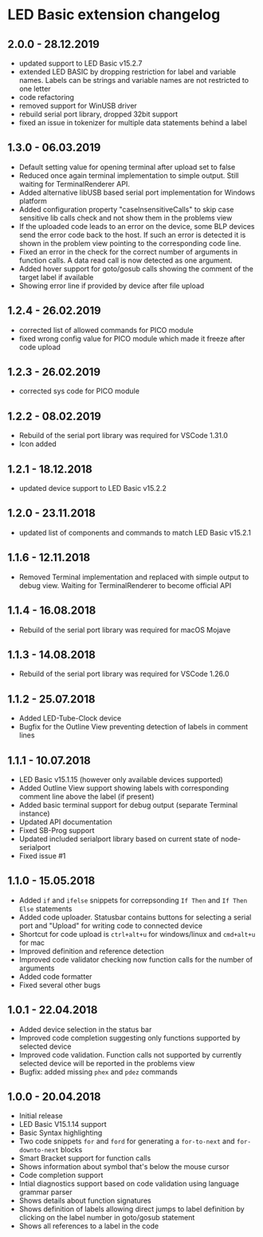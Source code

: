 # LED Basic extension changelog

## 2.0.0 - 28.12.2019
- updated support to LED Basic v15.2.7
- extended LED BASIC by dropping restriction for label and variable names. Labels can be strings and variable names are not restricted to one letter
- code refactoring
- removed support for WinUSB driver
- rebuild serial port library, dropped 32bit support 
- fixed an issue in tokenizer for multiple data statements behind a label

## 1.3.0 - 06.03.2019
- Default setting value for opening terminal after upload set to false
- Reduced once again terminal implementation to simple output. Still waiting for TerminalRenderer API.
- Added alternative libUSB based serial port implementation for Windows platform
- Added configuration property "caseInsensitiveCalls" to skip case sensitive lib calls check and not show them in the problems view
- If the uploaded code leads to an error on the device, some BLP devices send the error code back to the host. If such an error is detected it is shown in the problem view pointing to the corresponding code line.
- Fixed an error in the check for the correct number of arguments in function calls. A data read call is now detected as one argument.
- Added hover support for goto/gosub calls showing the comment of the target label if available
- Showing error line if provided by device after file upload

## 1.2.4 - 26.02.2019
- corrected list of allowed commands for PICO module
- fixed wrong config value for PICO module which made it freeze after code upload

## 1.2.3 - 26.02.2019
- corrected sys code for PICO module

## 1.2.2 - 08.02.2019
- Rebuild of the serial port library was required for VSCode 1.31.0
- Icon added

## 1.2.1 - 18.12.2018
- updated device support to LED Basic v15.2.2

## 1.2.0 - 23.11.2018
- updated list of components and commands to match LED Basic v15.2.1

## 1.1.6 - 12.11.2018
- Removed Terminal implementation and replaced with simple output to debug view. Waiting for TerminalRenderer to become official API

## 1.1.4 - 16.08.2018
- Rebuild of the serial port library was required for macOS Mojave

## 1.1.3 - 14.08.2018
- Rebuild of the serial port library was required for VSCode 1.26.0

## 1.1.2 - 25.07.2018
- Added LED-Tube-Clock device
- Bugfix for the Outline View preventing detection of labels in comment lines

## 1.1.1 - 10.07.2018
- LED Basic v15.1.15 (however only available devices supported)
- Added Outline View support showing labels with corresponding comment line above the label (if present)
- Added basic terminal support for debug output (separate Terminal instance)
- Updated API documentation
- Fixed SB-Prog support
- Updated included serialport library based on current state of node-serialport
- Fixed issue #1

## 1.1.0 - 15.05.2018
- Added `if` and `ifelse` snippets for correpsonding `If Then` and `If Then Else` statements
- Added code uploader. Statusbar contains buttons for selecting a serial port and "Upload" for writing code to connected device
- Shortcut for code upload is `ctrl+alt+u` for windows/linux and `cmd+alt+u` for mac
- Improved definition and reference detection
- Improved code validator checking now function calls for the number of arguments
- Added code formatter
- Fixed several other bugs

## 1.0.1 - 22.04.2018
- Added device selection in the status bar
- Improved code completion suggesting only functions supported by selected device
- Improved code validation. Function calls not supported by currently selected device will be reported in the problems view
- Bugfix: added missing `phex` and `pdez` commands

## 1.0.0 - 20.04.2018
- Initial release
- LED Basic V15.1.14 support
- Basic Syntax highlighting
- Two code snippets `for` and `ford` for generating a `for-to-next` and `for-downto-next` blocks
- Smart Bracket support for function calls
- Shows information about symbol that's below the mouse cursor
- Code completion support
- Intial diagnostics support based on code validation using language grammar parser
- Shows details about function signatures
- Shows definition of labels allowing direct jumps to label definition by clicking on the label number in goto/gosub statement
- Shows all references to a label in the code
